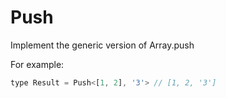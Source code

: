 # Push

Implement the generic version of Array.push

For example:

```js
type Result = Push<[1, 2], '3'> // [1, 2, '3']
```

